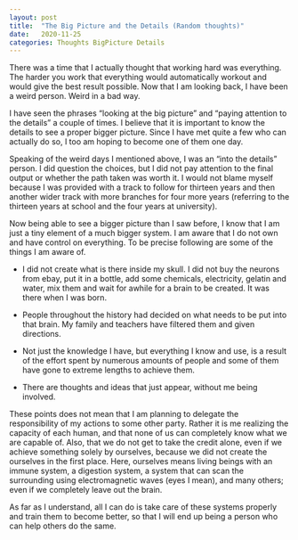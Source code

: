 ```yaml
---
layout: post
title:  "The Big Picture and the Details (Random thoughts)"
date:   2020-11-25
categories: Thoughts BigPicture Details
---
```


There was a time that I actually thought that working hard was everything. The harder you work that everything would automatically workout and would give the best result possible. Now that I am looking back, I have been a weird person. Weird in a bad way. 

I have seen the phrases “looking at the big picture” and “paying attention to the details” a couple of times. I believe that it is important to know the details to see a proper bigger picture. Since I have met quite a few who can actually do so, I too am hoping to become one of them one day.

Speaking of the weird days I mentioned above, I was an “into the details” person. I did question the choices, but I did not pay attention to the final output or whether the path taken was worth it. I would not blame myself because I was provided with a track to follow for thirteen years and then another wider track with more branches for four more years (referring to the thirteen years at school and the four years at university). 

Now being able to see a bigger picture than I saw before, I know that I am just a tiny element of a much bigger system. I am aware that I do not own and have control on everything. To be precise following are some of the things I am aware of.
 
- I did not create what is there inside my skull. I did not buy the neurons from ebay, put it in a bottle, add some chemicals, electricity, gelatin and water, mix them and wait for awhile for a brain to be created. It was there when I was born. 

- People throughout the history had decided on what needs to be put into that brain. My family and teachers have filtered them and given directions.

- Not just the knowledge I have, but everything I know and use, is a result of the effort spent by numerous amounts of people and some of them have gone to extreme lengths to achieve them.

- There are thoughts and ideas that just appear, without me being involved.

These points does not mean that I am planning to delegate the responsibility of my actions to some other party. Rather it is me realizing the capacity of each human, and that none of us can completely know what we are capable of. Also, that we do not get to take the credit alone, even if we achieve something solely by ourselves, because we did not create the ourselves in the first place. Here, ourselves means living beings with an immune system, a digestion system, a system that can scan the surrounding using electromagnetic waves (eyes I mean), and many others; even if we completely leave out the brain.

As far as I understand, all I can do is take care of these systems properly and train them to become better, so that I will end up being a person who can help others do the same.